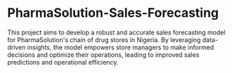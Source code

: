 # PharmaSolution-Sales-Forecasting
This project aims to develop a robust and accurate sales forecasting model for PharmaSolution's chain of drug stores in Nigeria. By leveraging data-driven insights, the model empowers store managers to make informed decisions and optimize their operations, leading to improved sales predictions and operational efficiency.
